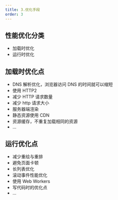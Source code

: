 ```yaml
---
title: 3.优化手段
order: 3
---
```


## 性能优化分类

- 加载时优化
- 运行时优化

## 加载时优化点

- DNS 解析优化，浏览器访问 DNS 的时间就可以缩短
- 使用 HTTP2
- 减少 HTTP 请求数量
- 减少 http 请求大小
- 服务器端渲染
- 静态资源使用 CDN
- 资源缓存，不重复加载相同的资源
- ...

## 运行优化点

- 减少重绘与重排
- 避免页面卡顿
- 长列表优化
- 滚动事件性能优化
- 使用 Web Workers
- 写代码时的优化点
- ...
